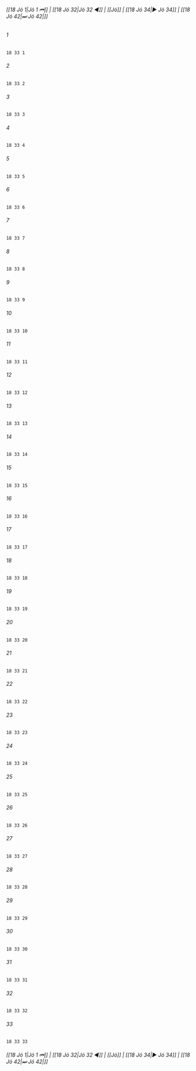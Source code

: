 
###### [[18 Jó 1|Jó 1 ⏮]] | [[18 Jó 32|Jó 32 ◀]] | [[Jó]] | [[18 Jó 34|▶ Jó 34]] | [[18 Jó 42|⏭ Jó 42|]]

###### 1
``` verse
18 33 1 
```
###### 2
``` verse
18 33 2 
```
###### 3
``` verse
18 33 3 
```
###### 4
``` verse
18 33 4 
```
###### 5
``` verse
18 33 5 
```
###### 6
``` verse
18 33 6 
```
###### 7
``` verse
18 33 7 
```
###### 8
``` verse
18 33 8 
```
###### 9
``` verse
18 33 9 
```
###### 10
``` verse
18 33 10 
```
###### 11
``` verse
18 33 11 
```
###### 12
``` verse
18 33 12 
```
###### 13
``` verse
18 33 13 
```
###### 14
``` verse
18 33 14 
```
###### 15
``` verse
18 33 15 
```
###### 16
``` verse
18 33 16 
```
###### 17
``` verse
18 33 17 
```
###### 18
``` verse
18 33 18 
```
###### 19
``` verse
18 33 19 
```
###### 20
``` verse
18 33 20 
```
###### 21
``` verse
18 33 21 
```
###### 22
``` verse
18 33 22 
```
###### 23
``` verse
18 33 23 
```
###### 24
``` verse
18 33 24 
```
###### 25
``` verse
18 33 25 
```
###### 26
``` verse
18 33 26 
```
###### 27
``` verse
18 33 27 
```
###### 28
``` verse
18 33 28 
```
###### 29
``` verse
18 33 29 
```
###### 30
``` verse
18 33 30 
```
###### 31
``` verse
18 33 31 
```
###### 32
``` verse
18 33 32 
```
###### 33
``` verse
18 33 33 
```

###### [[18 Jó 1|Jó 1 ⏮]] | [[18 Jó 32|Jó 32 ◀]] | [[Jó]] | [[18 Jó 34|▶ Jó 34]] | [[18 Jó 42|⏭ Jó 42|]]

